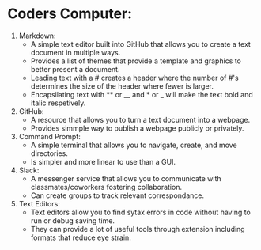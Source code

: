 # Coders Computer:
1. Markdown:
   - A simple text editor built into GitHub that allows you to create a text document in multiple ways.
   - Provides a list of themes that provide a template and graphics to better present a document.
   - Leading text with a # creates a header where the number of #'s determines the size of the header where fewer is larger.
   - Encapsilating text with ** or __ and * or _ will make the text bold and italic respetively.
2. GitHub:
   - A resource that allows you to turn a text document into a webpage.
   - Provides  simmple way to publish a webpage publicly or privately.
3. Command Prompt:
   - A simple terminal that allows you to navigate, create, and move directories.
   - Is simpler and more linear to use than a GUI.
4. Slack:
   - A messenger service that allows you to communicate with classmates/coworkers fostering collaboration.
   - Can create groups to track relevant correspondance.
5. Text Editors:
   - Text editors allow you to find sytax errors in code without having to run or debug saving time.
   - They can provide a lot of useful tools through extension including formats that reduce eye strain.
  
